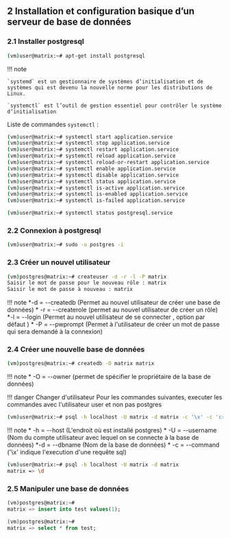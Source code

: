 
## 2 Installation et configuration basique d’un serveur de base de données

### 2.1 Installer postgresql

```bash
(vm)user@matrix:~# apt-get install postgresql
```

!!! note

    `systemd` est un gestionnaire de systèmes d’initialisation et de systèmes qui est devenu la nouvelle norme pour les distributions de Linux.

    `systemctl` est l’outil de gestion essentiel pour contrôler le système d’initialisation

Liste de commandes `systemctl` :

```bash
(vm)user@matrix:~# systemctl start application.service
(vm)user@matrix:~# systemctl stop application.service
(vm)user@matrix:~# systemctl restart application.service
(vm)user@matrix:~# systemctl reload application.service
(vm)user@matrix:~# systemctl reload-or-restart application.service
(vm)user@matrix:~# systemctl enable application.service 
(vm)user@matrix:~# systemctl disable application.service
(vm)user@matrix:~# systemctl status application.service
(vm)user@matrix:~# systemctl is-active application.service
(vm)user@matrix:~# systemctl is-enabled application.service
(vm)user@matrix:~# systemctl is-failed application.service
```

```bash
(vm)user@matrix:~# systemctl status postgresql.service
```

### 2.2 Connexion à postgresql

```bash
(vm)user@matrix:~# sudo -u postgres -i
```

### 2.3 Créer un nouvel utilisateur

```bash
(vm)postgres@matrix:~# createuser -d -r -l -P matrix
Saisir le mot de passe pour le nouveau rôle : matrix
Saisir le mot de passe à nouveau : matrix
```

!!! note
    *-d = --createdb (Permet au nouvel utilisateur de créer une base de données)
    * -r = --createrole (permet au nouvel utilisateur de créer un rôle)
    *-l = --login (Permet au nouvel utilisateur de se connecter , option par défaut )
    * -P = --pwprompt (Permet à l'utilisateur de créer un mot de passe qui sera demandé à la connexion)

### 2.4 Créer une nouvelle base de données

```bash
(vm)postgres@matrix:~# createdb -O matrix matrix
```

!!! note
    * -O = --owner (permet de spécifier le propriétaire de la base de données)

!!! danger Changer d'utilisateur
    Pour les commandes suivantes, executer les commandes avec l'utilisateur user et non pas postgres 

```bash
(vm)user@matrix:~# psql -h localhost -U matrix -d matrix -c '\x' -c 'create table test(id Integer);'
```

!!! note
    * -h = --host (L'endroit où est installé postgres)
    * -U = --username (Nom du compte utilisateur avec lequel on se connecte à la base de données)
    *-d = --dbname (Nom de la base de données)
    * -c = --command ('\x' indique l'execution d'une requête sql)

```bash
(vm)user@matrix:~# psql -h localhost -U matrix -d matrix
matrix => \d
```

### 2.5 Manipuler une base de données

```sql
(vm)postgres@matrix:~# 
matrix => insert into test values(1);
```

```sql
(vm)postgres@matrix:~# 
matrix => select * from test;
```
